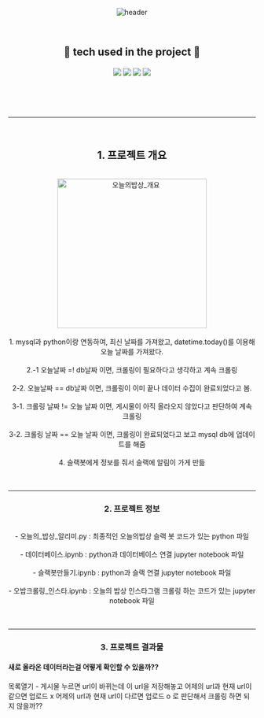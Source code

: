 
<div align=center>
  
![header](https://capsule-render.vercel.app/api?type=waving&color=auto&height=300§ion=header&text=오늘의%20밥상%20메뉴%20알림봇🍚&desc=오늘의밥상%20인스타그램%20크롤링을%20통해%20메뉴%20알림%20슬랙%20봇%20제작&fontSize=40&descSize=25&fontColor=000000&fontAlignY=30)

<br/>
<h2> 🌱 tech used in the project 🌱 </h2>
<h6> <img src="https://img.shields.io/badge/Python-3766AB?style=flat-square&logo=Python&logoColor=white"/>
<img src="https://img.shields.io/badge/MySQL-4479A1?style=flat-square&logo=MySQL&logoColor=white"/> 
<img src="https://img.shields.io/badge/Slack-4A154B?style=flat-square&logo=Slack&logoColor=red"/> 
<img src="https://img.shields.io/badge/Visual Studio Code-007ACC?style=flat-square&logo=Visual Studio Code&logoColor=white"/> </h6>
<br/><br/>


---------------------------------------
<br/>

<h2>1. 프로젝트 개요  </h2><br/>
<img width="304" alt="오늘의밥상_개요" src="https://github.com/sesac-2023/sub_project_kimsj/assets/55127185/a49d614d-4532-43dc-82c7-c3f5de5247d0"><br/><br/>
1. mysql과 python이랑 연동하여, 최신 날짜를 가져왔고, datetime.today()를 이용해 오늘 날짜를 가져왔다.<br/><br/>
2.-1 오늘날짜 =! db날짜 이면, 크롤링이 필요하다고 생각하고 계속 크롤링<br/><br/>
2-2. 오늘날짜 == db날짜 이면, 크롤링이 이미 끝나 데이터 수집이 완료되었다고 봄.<br/><br/>
3-1. 크롤링 날짜 != 오늘 날짜 이면, 게시물이 아직 올라오지 않았다고 판단하여 계속 크롤링<br/><br/>
3-2. 크롤링 날짜 == 오늘 날짜 이면, 크롤링이 완료되었다고 보고 mysql db에 업데이트를 해줌<br/><br/>
4. 슬랙봇에게 정보를 줘서 슬랙에 알림이 가게 만듦
<br/><br/><br/>

---------------------------------------

<h3>2. 프로젝트 정보</h3><br/>
- 오늘의_밥상_알리미.py : 최종적인 오늘의밥상 슬랙 봇 코드가 있는 python 파일<br/><br/>
- 데이터베이스.ipynb : python과 데이터베이스 연결 jupyter notebook 파일<br/><br/>
- 슬랙봇만들기.ipynb : python과 슬랙 연결 jupyter notebook 파일<br/><br/>
- 오밥크롤링_인스타.ipynb : 오늘의 밥상 인스타그램 크롤링 하는 코드가 있는 jupyter notebook 파일
<br/><br/><br/>

---------------------------------------

<h3>3. 프로젝트 결과물 </h3>




</div>

#### 새로 올라온 데이터라는걸 어떻게 확인할 수 있을까??
목록열기 - 게시물 누르면 url이 바뀌는데 이 url을 저장해놓고
어제의 url과 현재 url이 같으면 업로드 x
어제의 url과 현재 url이 다르면 업로드 o
로 판단해서 크롤링 하면 되지 않을까?? 
